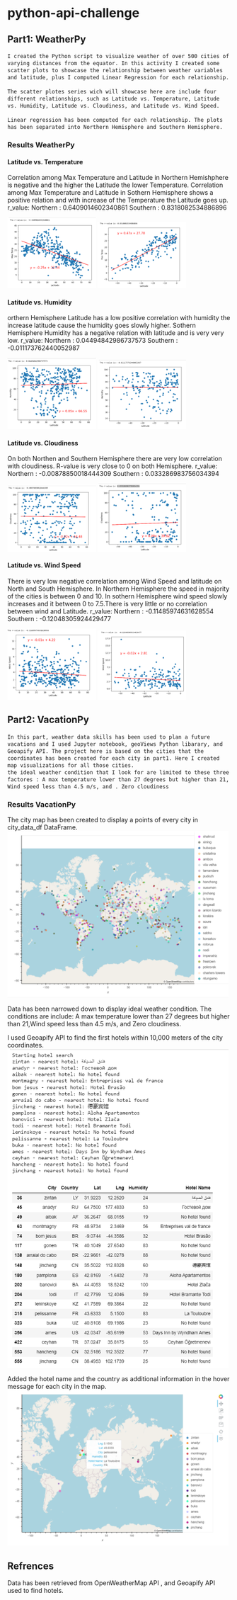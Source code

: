 # python-api-challenge
## Part1: WeatherPy
    I created the Python script to visualize weather of over 500 cities of varying distances from the equator. In this activity I created some scatter plots to showcase the relationship between weather variables and latitude, plus I computed Linear Regression for each relationship. 

    The scatter plotes series wich will showcase here are include four different relationships, such as Latitude vs. Temperature, Latitude vs. Humidity, Latitude vs. Cloudiness, and Latitude vs. Wind Speed. 

    Linear regression has been computed for each relationship. The plots has been separated into Northern Hemisphere and Southern Hemisphere. 

### Results WeatherPy
#### Latitude vs. Temperature
Correlation among Max Temperature and Latitude in Northern Hemishphere is negative and the higher the Latitude the lower Temperature. Correlation among Max Temperature and Latitude in Sothern Hemisphere shows a positive relation and with increase of the Temperature the Latitude goes up.
r_value:
    Northern : 0.6409014602340861
    Southern : 0.8318082534886896


<img src="/images/NorthTemp.png" width="200"/>
<img src="/images/SouthTemp.png" width="200"/>


#### Latitude vs. Humidity
orthern Hemisphere Latitude has a low positive correlation with humidity the increase latitude cause the humidity goes slowly higher. Sothern Hemisphere Humidity has a negative relation with latitude and is very very low.
r_value:
    Northern : 0.04494842986737573
    Southern : -0.011173762440052987

<img src="/images/NorthHumid.png" width="200"/>
<img src="/images/SouthHumid.png" width="200"/>


#### Latitude vs. Cloudiness
On both Northen and Southern Hemisphere there are very low correlation with cloudiness. R-value is very close to 0 on both Hemisphere.
r_value:
    Northern : -0.00878850018444309
    Southern : 0.033286983756034394

<img src="/images/NorthCloud.png" width="200"/>
<img src="/images/SouthCloud.png" width="200"/>


#### Latitude vs. Wind Speed
There is very low negative correlation among Wind Speed and latitude on North and South Hemisphere. In Northern Hemisphere the speed in majority of the cities is between 0 and 10. In sothern Hemisphere wind speed slowly increases and it between 0 to 7.5.There is very little or no correlation between wind and Latitude.
r_value: 
    Northern : -0.11485974631628554
    Southern : -0.12048305924429477

<img src="/images/NorthWind.png" width="200"/>
<img src="/images/SouthWind.png" width="200"/>


## Part2: VacationPy
    In this part, weather data skills has been used to plan a future vacations and I used Jupyter notebook, geoViews Python libarary, and Geoapify API. The project here is based on the cities that the coordinates has been created for each city in part1. Here I created map visualizations for all those cities. 
    the ideal weather condition that I look for are limited to these three factores : A max temperature lower than 27 degrees but higher than 21, Wind speed less than 4.5 m/s, and . Zero cloudiness


### Results VacationPy
The city map has been created to display a points of every city in city_data_df DataFrame. 
<img src="/images/CityMap.png" width="500"/>

Data has been narrowed down to display ideal weather condition. The conditions are include: A max temperature lower than 27 degrees but higher than 21,Wind speed less than 4.5 m/s, and Zero cloudiness.

I used Geoapify API to find the first hotels within 10,000 meters of the city coordinates. 
<img src="/images/HotelNamesDF.png" width="500"/>

Added the hotel name and the country as additional information in the hover message for each city in the map.
<img src="/images/HotelMap.png" width="500"/>






## Refrences
Data has been retrieved from OpenWeatherMap API , and Geoapify API used to find hotels. 